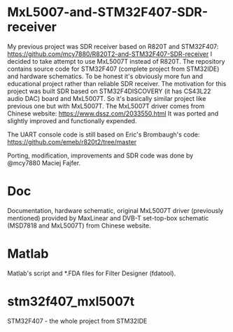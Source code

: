 # MxL5007-and-STM32F407-SDR-receiver
My previous project was SDR receiver based on R820T and STM32F407: https://github.com/mcy7880/R820T2-and-STM32F407-SDR-receiver I decided to take attempt to use MxL5007T instead of R820T. The repository contains source code for STM32F407 (complete project from STM32IDE) and hardware schematics. To be honest it's obviously more fun and educational project rather than reliable SDR receiver. The motivation for this project was built SDR based on STM32F4DISCOVERY (it has CS43L22 audio DAC) board and MxL5007T. So it's basically similar project like previous one but with MxL5007T. The MxL5007T driver comes from Chinese website: https://www.dssz.com/2033550.html It was ported and slightly improved and functionally expended.

The UART console code is still based on Eric's Brombaugh's code: https://github.com/emeb/r820t2/tree/master

Porting, modification, improvements and SDR code was done by @mcy7880 Maciej Fajfer.

# Doc
Documentation, hardware schematic, original MxL5007T driver (previously mentioned) provided by MaxLinear and DVB-T set-top-box schematic (MSD7818 and MxL5007T) from Chinese website.

# Matlab
Matlab's script and *.FDA files for Filter Designer (fdatool).

# stm32f407_mxl5007t
STM32F407 - the whole project from STM32IDE

